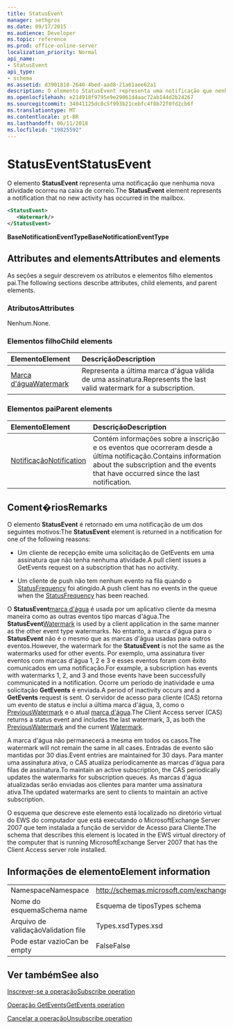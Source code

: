 ```yaml
---
title: StatusEvent
manager: sethgros
ms.date: 09/17/2015
ms.audience: Developer
ms.topic: reference
ms.prod: office-online-server
localization_priority: Normal
api_name:
- StatusEvent
api_type:
- schema
ms.assetid: d3901818-2640-4bed-aad8-21a61aee62a1
description: O elemento StatusEvent representa uma notificação que nenhuma nova atividade ocorreu na caixa de correio.
ms.openlocfilehash: e214918f9795e9e29061d4aac72ab144d2b24267
ms.sourcegitcommit: 34041125dc8c5f993b21cebfc4f8b72f0fd2cb6f
ms.translationtype: MT
ms.contentlocale: pt-BR
ms.lasthandoff: 06/11/2018
ms.locfileid: "19825592"
---
```

# <a name="statusevent"></a><span data-ttu-id="1505b-103">StatusEvent</span><span class="sxs-lookup"><span data-stu-id="1505b-103">StatusEvent</span></span>

<span data-ttu-id="1505b-104">O elemento **StatusEvent** representa uma notificação que nenhuma nova atividade ocorreu na caixa de correio.</span><span class="sxs-lookup"><span data-stu-id="1505b-104">The **StatusEvent** element represents a notification that no new activity has occurred in the mailbox.</span></span> 
  
```xml
<StatusEvent>
   <Watermark/>
</StatusEvent>
```

 <span data-ttu-id="1505b-105">**BaseNotificationEventType**</span><span class="sxs-lookup"><span data-stu-id="1505b-105">**BaseNotificationEventType**</span></span>
## <a name="attributes-and-elements"></a><span data-ttu-id="1505b-106">Attributes and elements</span><span class="sxs-lookup"><span data-stu-id="1505b-106">Attributes and elements</span></span>

<span data-ttu-id="1505b-107">As seções a seguir descrevem os atributos e elementos filho elementos pai.</span><span class="sxs-lookup"><span data-stu-id="1505b-107">The following sections describe attributes, child elements, and parent elements.</span></span>
  
### <a name="attributes"></a><span data-ttu-id="1505b-108">Atributos</span><span class="sxs-lookup"><span data-stu-id="1505b-108">Attributes</span></span>

<span data-ttu-id="1505b-109">Nenhum.</span><span class="sxs-lookup"><span data-stu-id="1505b-109">None.</span></span>
  
### <a name="child-elements"></a><span data-ttu-id="1505b-110">Elementos filho</span><span class="sxs-lookup"><span data-stu-id="1505b-110">Child elements</span></span>

|<span data-ttu-id="1505b-111">**Elemento**</span><span class="sxs-lookup"><span data-stu-id="1505b-111">**Element**</span></span>|<span data-ttu-id="1505b-112">**Descrição**</span><span class="sxs-lookup"><span data-stu-id="1505b-112">**Description**</span></span>|
|:-----|:-----|
|[<span data-ttu-id="1505b-113">Marca d'água</span><span class="sxs-lookup"><span data-stu-id="1505b-113">Watermark</span></span>](watermark.md) <br/> |<span data-ttu-id="1505b-114">Representa a última marca d'água válida de uma assinatura.</span><span class="sxs-lookup"><span data-stu-id="1505b-114">Represents the last valid watermark for a subscription.</span></span>  <br/> |
   
### <a name="parent-elements"></a><span data-ttu-id="1505b-115">Elementos pai</span><span class="sxs-lookup"><span data-stu-id="1505b-115">Parent elements</span></span>

|<span data-ttu-id="1505b-116">**Elemento**</span><span class="sxs-lookup"><span data-stu-id="1505b-116">**Element**</span></span>|<span data-ttu-id="1505b-117">**Descrição**</span><span class="sxs-lookup"><span data-stu-id="1505b-117">**Description**</span></span>|
|:-----|:-----|
|[<span data-ttu-id="1505b-118">Notificação</span><span class="sxs-lookup"><span data-stu-id="1505b-118">Notification</span></span>](notification-ex15websvcsotherref.md) <br/> |<span data-ttu-id="1505b-119">Contém informações sobre a inscrição e os eventos que ocorreram desde a última notificação.</span><span class="sxs-lookup"><span data-stu-id="1505b-119">Contains information about the subscription and the events that have occurred since the last notification.</span></span>  <br/> |
   
## <a name="remarks"></a><span data-ttu-id="1505b-120">Coment�rios</span><span class="sxs-lookup"><span data-stu-id="1505b-120">Remarks</span></span>

<span data-ttu-id="1505b-121">O elemento **StatusEvent** é retornado em uma notificação de um dos seguintes motivos:</span><span class="sxs-lookup"><span data-stu-id="1505b-121">The **StatusEvent** element is returned in a notification for one of the following reasons:</span></span> 
  
- <span data-ttu-id="1505b-122">Um cliente de recepção emite uma solicitação de GetEvents em uma assinatura que não tenha nenhuma atividade.</span><span class="sxs-lookup"><span data-stu-id="1505b-122">A pull client issues a GetEvents request on a subscription that has no activity.</span></span>
    
- <span data-ttu-id="1505b-123">Um cliente de push não tem nenhum evento na fila quando o [StatusFrequency](statusfrequency.md) foi atingido.</span><span class="sxs-lookup"><span data-stu-id="1505b-123">A push client has no events in the queue when the [StatusFrequency](statusfrequency.md) has been reached.</span></span> 
    
<span data-ttu-id="1505b-124">O **StatusEvent**[marca d'água](watermark.md) é usada por um aplicativo cliente da mesma maneira como as outras eventos tipo marcas d'água.</span><span class="sxs-lookup"><span data-stu-id="1505b-124">The **StatusEvent**[Watermark](watermark.md) is used by a client application in the same manner as the other event type watermarks.</span></span> <span data-ttu-id="1505b-125">No entanto, a marca d'água para o **StatusEvent** não é o mesmo que as marcas d'água usadas para outros eventos.</span><span class="sxs-lookup"><span data-stu-id="1505b-125">However, the watermark for the **StatusEvent** is not the same as the watermarks used for other events.</span></span> <span data-ttu-id="1505b-126">Por exemplo, uma assinatura tiver eventos com marcas d'água 1, 2 e 3 e esses eventos foram com êxito comunicados em uma notificação.</span><span class="sxs-lookup"><span data-stu-id="1505b-126">For example, a subscription has events with watermarks 1, 2, and 3 and those events have been successfully communicated in a notification.</span></span> <span data-ttu-id="1505b-127">Ocorre um período de inatividade e uma solicitação **GetEvents** é enviada.</span><span class="sxs-lookup"><span data-stu-id="1505b-127">A period of inactivity occurs and a **GetEvents** request is sent.</span></span> <span data-ttu-id="1505b-128">O servidor de acesso para cliente (CAS) retorna um evento de status e inclui a última marca d'água, 3, como o [PreviousWatermark](previouswatermark.md) e o atual [marca d'água](watermark.md).</span><span class="sxs-lookup"><span data-stu-id="1505b-128">The Client Access server (CAS) returns a status event and includes the last watermark, 3, as both the [PreviousWatermark](previouswatermark.md) and the current [Watermark](watermark.md).</span></span>
  
<span data-ttu-id="1505b-129">A marca d'água não permanecerá a mesma em todos os casos.</span><span class="sxs-lookup"><span data-stu-id="1505b-129">The watermark will not remain the same in all cases.</span></span> <span data-ttu-id="1505b-130">Entradas de evento são mantidas por 30 dias.</span><span class="sxs-lookup"><span data-stu-id="1505b-130">Event entries are maintained for 30 days.</span></span> <span data-ttu-id="1505b-131">Para manter uma assinatura ativa, o CAS atualiza periodicamente as marcas d'água para filas de assinatura.</span><span class="sxs-lookup"><span data-stu-id="1505b-131">To maintain an active subscription, the CAS periodically updates the watermarks for subscription queues.</span></span> <span data-ttu-id="1505b-132">As marcas d'água atualizadas serão enviadas aos clientes para manter uma assinatura ativa.</span><span class="sxs-lookup"><span data-stu-id="1505b-132">The updated watermarks are sent to clients to maintain an active subscription.</span></span>
  
<span data-ttu-id="1505b-133">O esquema que descreve este elemento está localizado no diretório virtual do EWS do computador que está executando o MicrosoftExchange Server 2007 que tem instalada a função de servidor de Acesso para Cliente.</span><span class="sxs-lookup"><span data-stu-id="1505b-133">The schema that describes this element is located in the EWS virtual directory of the computer that is running MicrosoftExchange Server 2007 that has the Client Access server role installed.</span></span>
  
## <a name="element-information"></a><span data-ttu-id="1505b-134">Informações de elemento</span><span class="sxs-lookup"><span data-stu-id="1505b-134">Element information</span></span>

|||
|:-----|:-----|
|<span data-ttu-id="1505b-135">Namespace</span><span class="sxs-lookup"><span data-stu-id="1505b-135">Namespace</span></span>  <br/> |http://schemas.microsoft.com/exchange/services/2006/types  <br/> |
|<span data-ttu-id="1505b-136">Nome do esquema</span><span class="sxs-lookup"><span data-stu-id="1505b-136">Schema name</span></span>  <br/> |<span data-ttu-id="1505b-137">Esquema de tipos</span><span class="sxs-lookup"><span data-stu-id="1505b-137">Types schema</span></span>  <br/> |
|<span data-ttu-id="1505b-138">Arquivo de validação</span><span class="sxs-lookup"><span data-stu-id="1505b-138">Validation file</span></span>  <br/> |<span data-ttu-id="1505b-139">Types.xsd</span><span class="sxs-lookup"><span data-stu-id="1505b-139">Types.xsd</span></span>  <br/> |
|<span data-ttu-id="1505b-140">Pode estar vazio</span><span class="sxs-lookup"><span data-stu-id="1505b-140">Can be empty</span></span>  <br/> |<span data-ttu-id="1505b-141">False</span><span class="sxs-lookup"><span data-stu-id="1505b-141">False</span></span>  <br/> |
   
## <a name="see-also"></a><span data-ttu-id="1505b-142">Ver também</span><span class="sxs-lookup"><span data-stu-id="1505b-142">See also</span></span>



[<span data-ttu-id="1505b-143">Inscrever-se a operação</span><span class="sxs-lookup"><span data-stu-id="1505b-143">Subscribe operation</span></span>](subscribe-operation.md)
  
[<span data-ttu-id="1505b-144">Operação GetEvents</span><span class="sxs-lookup"><span data-stu-id="1505b-144">GetEvents operation</span></span>](getevents-operation.md)
  
[<span data-ttu-id="1505b-145">Cancelar a operação</span><span class="sxs-lookup"><span data-stu-id="1505b-145">Unsubscribe operation</span></span>](unsubscribe-operation.md)

